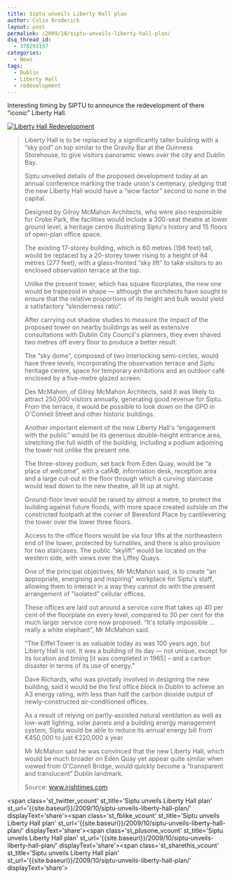 ```yaml
---
title: Siptu unveils Liberty Hall plan
author: Colin Broderick
layout: post
permalink: /2009/10/siptu-unveils-liberty-hall-plan/
dsq_thread_id:
  - 378293157
categories:
  - News
tags:
  - Dublin
  - Liberty Hall
  - redevelopment
---
```

Interesting timing by SIPTU to announce the redevelopment of there &#8220;iconic&#8221; Liberty Hall.

<a href="{{site.baseurl}}/wp-content/gallery/post/libertyhall.jpg" title="An artist's impression of the planned redevelopment of SIPTU's Liberty Hall" class="shutterset_singlepic7" > <img class="ngg-singlepic ngg-center" src="{{site.baseurl}}/wp-content/gallery/cache/7__420x340_libertyhall.jpg" alt="Liberty Hall Redevelopment" title="Liberty Hall Redevelopment" /> </a> 
> Liberty Hall is to be replaced by a significantly taller building with a “sky pod” on top similar to the Gravity Bar at the Guinness Storehouse, to give visitors panoramic views over the city and Dublin Bay.
> 
> Siptu unveiled details of the proposed development today at an annual conference marking the trade union's centenary, pledging that the new Liberty Hall would have a “wow factor” second to none in the capital.
> 
> Designed by Gilroy McMahon Architects, who were also responsible for Croke Park, the facilities would include a 300-seat theatre at lower ground level, a heritage centre illustrating Siptu's history and 15 floors of open-plan office space.
> 
> The existing 17-storey building, which is 60 metres (198 feet) tall, would be replaced by a 20-storey tower rising to a height of 84 metres (277 feet), with a glass-fronted “sky lift” to take visitors to an enclosed observation terrace at the top.
> 
> Unlike the present tower, which has square floorplates, the new one would be trapezoid in shape — although the architects have sought to ensure that the relative proportions of its height and bulk would yield a satisfactory “slenderness ratio”.
> 
> After carrying out shadow studies to measure the impact of the proposed tower on nearby buildings as well as extensive consultations with Dublin City Council's planners, they even shaved two metres off every floor to produce a better result.
> 
> The “sky dome”, composed of two interlocking semi-circles, would have three levels, incorporating the observation terrace and Siptu heritage centre, space for temporary exhibitions and an outdoor café enclosed by a five-metre glazed screen.
> 
> Des McMahon, of Gilroy McMahon Architects, said it was likely to attract 250,000 visitors annually, generating good revenue for Siptu. From the terrace, it would be possible to look down on the GPO in O'Connell Street and other historic buildings.
> 
> Another important element of the new Liberty Hall's “engagement with the public” would be its generous double-height entrance area, stretching the full width of the building, including a podium adjoining the tower not unlike the present one.
> 
> The three-storey podium, set back from Eden Quay, would be “a place of welcome”, with a cafÃ©, information desk, reception area and a large cut-out in the floor through which a curving staircase would lead down to the new theatre, all lit up at night.
> 
> Ground-floor level would be raised by almost a metre, to protect the building against future floods, with more space created outside on the constricted footpath at the corner of Beresford Place by cantilevering the tower over the lower three floors.
> 
> Access to the office floors would be via four lifts at the northeastern end of the tower, protected by turnstiles, and there is also provision for two staircases. The public “skylift” would be located on the western side, with views over the Liffey Quays.
> 
> One of the principal objectives, Mr McMahon said, is to create “an appropriate, energising and inspiring” workplace for Siptu's staff, allowing them to interact in a way they cannot do with the present arrangement of “isolated” cellular offices.
> 
> These offices are laid out around a service core that takes up 40 per cent of the floorplate on every level, compared to 30 per cent for the much larger service core now proposed. “It's totally impossible &#8230; really a white elephant”, Mr McMahon said.
> 
> “The Eiffel Tower is as valuable today as was 100 years ago, but Liberty Hall is not. It was a building of its day — not unique, except for its location and timing [it was completed in 1965] &#8211; and a carbon disaster in terms of its use of energy.”
> 
> Dave Richards, who was pivotally involved in designing the new building, said it would be the first office block in Dublin to achieve an A3 energy rating, with less than half the carbon dioxide output of newly-constructed air-conditioned offices.
> 
> As a result of relying on partly-assisted natural ventilation as well as low-watt lighting, solar panels and a building energy management system, Siptu would be able to reduce its annual energy bill from €450,000 to just €220,000 a year.
> 
> Mr McMahon said he was convinced that the new Liberty Hall, which would be much broader on Eden Quay yet appear quite similar when viewed from O'Connell Bridge, would quickly become a “transparent and translucent” Dublin landmark.
> 
> Source: www.irishtimes.com

<span class='st\_twitter\_vcount' st\_title='Siptu unveils Liberty Hall plan' st\_url='{{site.baseurl}}/2009/10/siptu-unveils-liberty-hall-plan/' displayText='share'></span><span class='st\_fblike\_vcount' st\_title='Siptu unveils Liberty Hall plan' st\_url='{{site.baseurl}}/2009/10/siptu-unveils-liberty-hall-plan/' displayText='share'></span><span class='st\_plusone\_vcount' st\_title='Siptu unveils Liberty Hall plan' st\_url='{{site.baseurl}}/2009/10/siptu-unveils-liberty-hall-plan/' displayText='share'></span><span class='st\_sharethis\_vcount' st\_title='Siptu unveils Liberty Hall plan' st\_url='{{site.baseurl}}/2009/10/siptu-unveils-liberty-hall-plan/' displayText='share'></span>